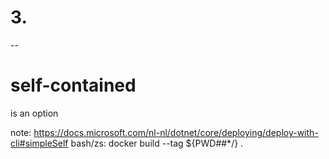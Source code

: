 # 3.
--
# self-contained
is an option

note:
https://docs.microsoft.com/nl-nl/dotnet/core/deploying/deploy-with-cli#simpleSelf
bash/zs: docker build --tag ${PWD##*/} .